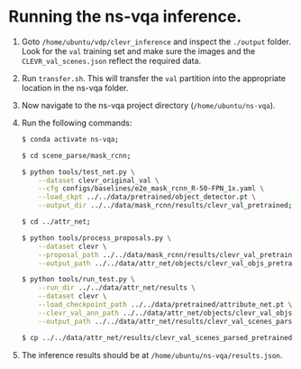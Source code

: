 # Running the ns-vqa inference.

1. Goto `/home/ubuntu/vdp/clevr_inference` and inspect the `./output` folder. Look for the `val` training set and make sure the images and the `CLEVR_val_scenes.json` reflect the required data.
2. Run `transfer.sh`. This will transfer the `val` partition into the appropriate location in the ns-vqa folder.
3. Now navigate to the ns-vqa project directory (`/home/ubuntu/ns-vqa`).
4. Run the following commands:
    ```bash
    $ conda activate ns-vqa;

    $ cd scene_parse/mask_rcnn;

    $ python tools/test_net.py \
        --dataset clevr_original_val \
        --cfg configs/baselines/e2e_mask_rcnn_R-50-FPN_1x.yaml \
        --load_ckpt ../../data/pretrained/object_detector.pt \
        --output_dir ../../data/mask_rcnn/results/clevr_val_pretrained;
    
    $ cd ../attr_net;
    
    $ python tools/process_proposals.py \
        --dataset clevr \
        --proposal_path ../../data/mask_rcnn/results/clevr_val_pretrained/detections.pkl \
        --output_path ../../data/attr_net/objects/clevr_val_objs_pretrained.json;
    
    $ python tools/run_test.py \
        --run_dir ../../data/attr_net/results \
        --dataset clevr \
        --load_checkpoint_path ../../data/pretrained/attribute_net.pt \
        --clevr_val_ann_path ../../data/attr_net/objects/clevr_val_objs_pretrained.json \
        --output_path ../../data/attr_net/results/clevr_val_scenes_parsed_pretrained.json;
    
    $ cp ../../data/attr_net/results/clevr_val_scenes_parsed_pretrained.json ../../results.json
    ```

5. The inference results should be at `/home/ubuntu/ns-vqa/results.json`.
